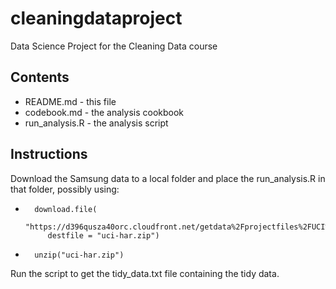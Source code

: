 # cleaningdataproject
Data Science Project for the Cleaning Data course

## Contents
* README.md - this file
* codebook.md - the analysis cookbook
* run_analysis.R - the analysis script

## Instructions
Download the Samsung data to a local folder and place the run_analysis.R in
	that folder, possibly using:
*	    download.file(
           "https://d396qusza40orc.cloudfront.net/getdata%2Fprojectfiles%2FUCI%20HAR%20Dataset.zip",
           destfile = "uci-har.zip")
*       unzip("uci-har.zip")
Run the script to get the tidy_data.txt file containing the tidy data.